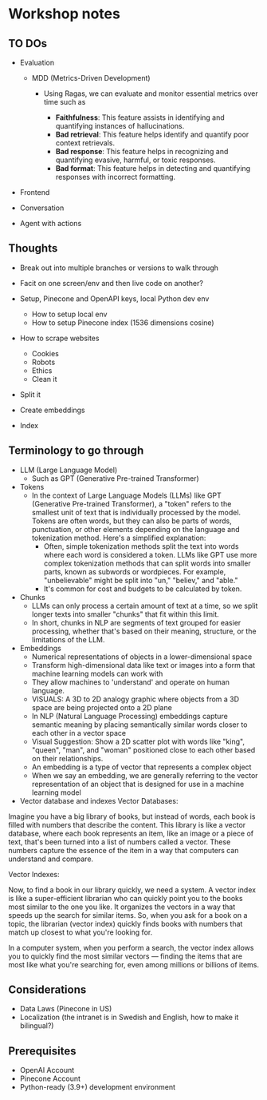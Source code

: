 # Workshop notes

## TO DOs

- Evaluation

  - MDD (Metrics-Driven Development)

    - Using Ragas, we can evaluate and monitor essential metrics over time such as

      - **Faithfulness**: This feature assists in identifying and quantifying instances of hallucinations.
      - **Bad retrieval**: This feature helps identify and quantify poor context retrievals.
      - **Bad response**: This feature helps in recognizing and quantifying evasive, harmful, or toxic responses.
      - **Bad format**: This feature helps in detecting and quantifying responses with incorrect formatting.

- Frontend
- Conversation
- Agent with actions

## Thoughts

- Break out into multiple branches or versions to walk through
- Facit on one screen/env and then live code on another?
- Setup, Pinecone and OpenAPI keys, local Python dev env

  - How to setup local env
  - How to setup Pinecone index (1536 dimensions cosine)

- How to scrape websites
  - Cookies
  - Robots
  - Ethics
  - Clean it
- Split it
- Create embeddings
- Index

## Terminology to go through

- LLM (Large Language Model)
  - Such as GPT (Generative Pre-trained Transformer)
- Tokens
  - In the context of Large Language Models (LLMs) like GPT (Generative Pre-trained Transformer), a "token" refers to the smallest unit of text that is individually processed by the model. Tokens are often words, but they can also be parts of words, punctuation, or other elements depending on the language and tokenization method. Here's a simplified explanation:
    - Often, simple tokenization methods split the text into words where each word is considered a token. LLMs like GPT use more complex tokenization methods that can split words into smaller parts, known as subwords or wordpieces. For example, "unbelievable" might be split into "un," "believ," and "able."
    - It's common for cost and budgets to be calculated by token.
- Chunks
  - LLMs can only process a certain amount of text at a time, so we split longer texts into smaller "chunks" that fit within this limit.
  - In short, chunks in NLP are segments of text grouped for easier processing, whether that's based on their meaning, structure, or the limitations of the LLM.
- Embeddings
  - Numerical representations of objects in a lower-dimensional space
  - Transform high-dimensional data like text or images into a form that machine learning models can work with
  - They allow machines to 'understand' and operate on human language.
  - VISUALS: A 3D to 2D analogy graphic where objects from a 3D space are being projected onto a 2D plane
  - In NLP (Natural Language Processing) embeddings capture semantic meaning by placing semantically similar words closer to each other in a vector space
  - Visual Suggestion: Show a 2D scatter plot with words like "king", "queen", "man", and "woman" positioned close to each other based on their relationships.
  - An embedding is a type of vector that represents a complex object
  - When we say an embedding, we are generally referring to the vector representation of an object that is designed for use in a machine learning model
- Vector database and indexes
  Vector Databases:

Imagine you have a big library of books, but instead of words, each book is filled with numbers that describe the content. This library is like a vector database, where each book represents an item, like an image or a piece of text, that's been turned into a list of numbers called a vector. These numbers capture the essence of the item in a way that computers can understand and compare.

Vector Indexes:

Now, to find a book in our library quickly, we need a system. A vector index is like a super-efficient librarian who can quickly point you to the books most similar to the one you like. It organizes the vectors in a way that speeds up the search for similar items. So, when you ask for a book on a topic, the librarian (vector index) quickly finds books with numbers that match up closest to what you're looking for.

In a computer system, when you perform a search, the vector index allows you to quickly find the most similar vectors — finding the items that are most like what you're searching for, even among millions or billions of items.

## Considerations

- Data Laws (Pinecone in US)
- Localization (the intranet is in Swedish and English, how to make it bilingual?)

## Prerequisites

- OpenAI Account
- Pinecone Account
- Python-ready (3.9+) development environment
